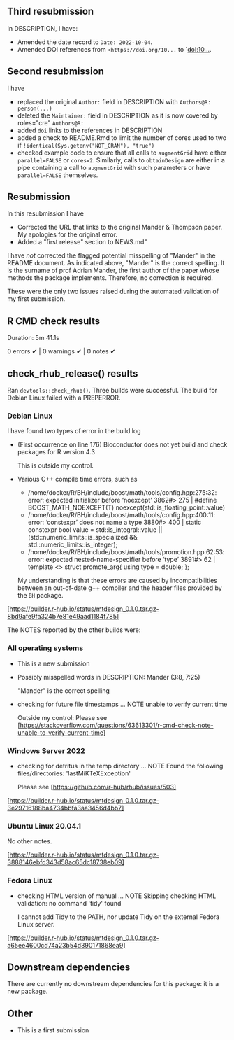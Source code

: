## Third resubmission
In DESCRIPTION, I have:
* Amended the date record to `Date: 2022-10-04`.
* Amended DOI references from `<https://doi.org/10...` to `<doi:10...>.

## Second resubmission
I have

* replaced the original `Author:` field in DESCRIPTION with `Authors@R: person(...)`
* deleted the `Maintainer:` field in DESCRIPTION as it is now covered by roles="cre" `Authors@R:`
* added `doi` links to the references in DESCRIPTION
* added a check to README.Rmd to limit the number of cores used to two if `!identical(Sys.getenv("NOT_CRAN"), "true")`
* checked example code to ensure that all calls to `augmentGrid` have either `parallel=FALSE` or `cores=2`.  Similarly, calls to `obtainDesign` are either in a pipe containing a call to `augmentGrid` with such parameters or have `parallel=FALSE` themselves.

## Resubmission

In this resubmission I have

* Corrected the URL that links to the original Mander & Thompson paper.  My apologies for the original error.
* Added a "first release" section to NEWS.md"

I have *not* corrected the flagged potential misspelling of "Mander" in the README document.  As indicated above,  "Mander" is the correct spelling.  It is the surname of prof Adrian Mander, the first author of the paper whose methods the package implements.  Therefore, no correction is required.

These were the only two issues raised during the automated validation of my first submission.

## R CMD check results

Duration: 5m 41.1s

0 errors ✔ | 0 warnings ✔ | 0 notes ✔

## check_rhub_release() results

Ran `devtools::check_rhub()`.  Three builds were successful.  The build for Debian Linux failed with a PREPERROR.

### Debian Linux

I have found two types of error in the build log

* (First occurrence on line 176) Bioconductor does not yet build and check packages for R version 4.3
  
  This is outside my control.
  
* Various C++ compile time errors, such as
  * /home/docker/R/BH/include/boost/math/tools/config.hpp:275:32: error: expected initializer before ‘noexcept’
      3862#> 275 | #define BOOST_MATH_NOEXCEPT(T) noexcept(std::is_floating_point::value)
  * /home/docker/R/BH/include/boost/math/tools/config.hpp:400:11: error: ‘constexpr’ does not name a type
      3880#> 400 | static constexpr bool value = std::is_integral::value || (std::numeric_limits::is_specialized && std::numeric_limits::is_integer);
  * /home/docker/R/BH/include/boost/math/tools/promotion.hpp:62:53: error: expected nested-name-specifier before ‘type’
      3891#> 62 | template <> struct promote_arg{ using type = double; };

  My understanding is that these errors are caused by incompatibilities between an out-of-date g++ compiler and the header files provided by the `BH` package.

[https://builder.r-hub.io/status/mtdesign_0.1.0.tar.gz-8bd9afe9fa324b7e81e49aad1184f785]

The NOTES reported by the other builds were:

### All operating systems

* This is a new submission

* Possibly misspelled words in DESCRIPTION:
  Mander (3:8, 7:25)
  
  "Mander" is the correct spelling

* checking for future file timestamps ... NOTE unable to verify current time

  Outside my control: Please see [https://stackoverflow.com/questions/63613301/r-cmd-check-note-unable-to-verify-current-time]
  
### Windows Server 2022

* checking for detritus in the temp directory ... NOTE Found the following files/directories: 'lastMiKTeXException'

  Please see [https://github.com/r-hub/rhub/issues/503]

[https://builder.r-hub.io/status/mtdesign_0.1.0.tar.gz-3e29716188ba4734bbfa3aa3456d4bb7]
  
### Ubuntu Linux 20.04.1

No other notes.

[https://builder.r-hub.io/status/mtdesign_0.1.0.tar.gz-3888146ebfd343d58ac65dc18738eb09]

### Fedora Linux

* checking HTML version of manual ... NOTE Skipping checking HTML validation: no command 'tidy' found

  I cannot add Tidy to the PATH, nor update Tidy on the external Fedora Linux server.
  
[https://builder.r-hub.io/status/mtdesign_0.1.0.tar.gz-a65ee4600cd74a23b54d390171868ea9]

## Downstream dependencies

There are currently no downstream dependencies for this package: it is a new package.
  
## Other

* This is a first submission
